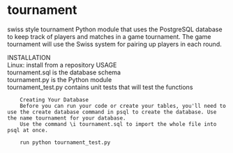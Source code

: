 # tournament
swiss style tournament
Python module that uses the PostgreSQL database to keep track of players and matches in a game tournament.
The game tournament will use the Swiss system for pairing up players in each round.

INSTALLATION    
        Linux: install from a repository
USAGE   
        tournament.sql is the database schema   
        tournament.py is the Python module      
        tournament_test.py contains unit tests that will test the functions     
        
        Creating Your Database
        Before you can run your code or create your tables, you'll need to use the create database command in psql to create the database. Use the name tournament for your database.  
        Use the command \i tournament.sql to import the whole file into psql at once.
        
        run python tournament_test.py
